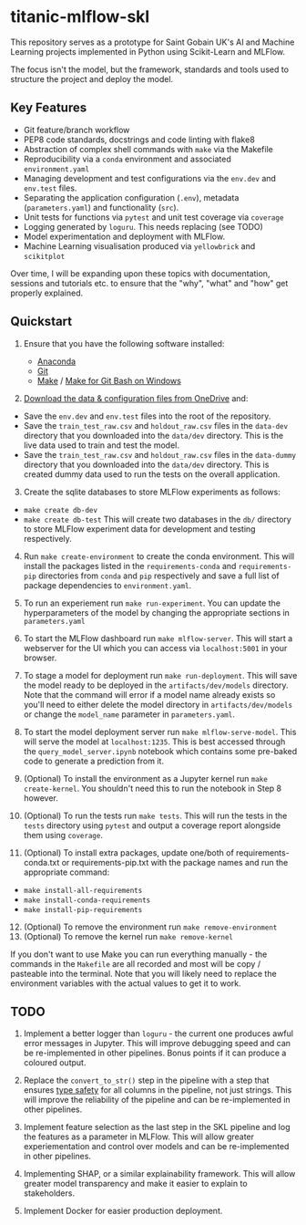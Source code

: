 # titanic-mlflow-skl

This repository serves as a prototype for Saint Gobain UK's AI and Machine Learning projects implemented in Python using Scikit-Learn and MLFlow. 

The focus isn't the model, but the framework, standards and tools used to structure the project and deploy the model.

## Key Features
* Git feature/branch workflow
* PEP8 code standards, docstrings and code linting with flake8
* Abstraction of complex shell commands with `make` via the Makefile
* Reproducibility via a `conda` environment and associated `environment.yaml`
* Managing development and test configurations via the `env.dev` and `env.test` files.
* Separating the application configuration (`.env`), metadata (`parameters.yaml`) and functionality (`src`).
* Unit tests for functions via `pytest` and unit test coverage via `coverage`
* Logging generated by `loguru`. This needs replacing (see TODO)
* Model experimentation and deployment with MLFlow.
* Machine Learning visualisation produced via `yellowbrick` and `scikitplot`

Over time, I will be expanding upon these topics with documentation, sessions and tutorials etc. to ensure that the "why", "what" and "how" get properly explained.

## Quickstart
1. Ensure that you have the following software installed:
    * [Anaconda](https://docs.anaconda.com/anaconda/install/)
    * [Git](https://git-scm.com/download/win)
    * [Make](https://www.gnu.org/software/make/) / [Make for Git Bash on Windows](https://gist.github.com/evanwill/0207876c3243bbb6863e65ec5dc3f058)

2. [Download the data & configuration files from OneDrive]() and:
* Save the `env.dev` and `env.test` files into the root of the repository.
* Save the `train_test_raw.csv` and `holdout_raw.csv` files in the `data-dev` directory that you downloaded into the `data/dev` directory. This is the live data used to train and test the model.
* Save the `train_test_raw.csv` and `holdout_raw.csv` files in the `data-dummy` directory that you downloaded into the `data/dev` directory. This is created dummy data used to run the tests on the overall application.

3. Create the sqlite databases to store MLFlow experiments as follows:
* `make create db-dev`
* `make create db-test`
This will create two databases in the `db/` directory to store MLFlow experiment data for development and testing respectively.

4. Run `make create-environment` to create the conda environment. This will install the packages listed in the `requirements-conda` and `requirements-pip` directories from `conda` and `pip` respectively and save a full list of package dependencies to `environment.yaml`.

5. To run an experiement run `make run-experiment`. You can update the hyperparameters of the model by changing the appropriate sections in `parameters.yaml`

6. To start the MLFlow dashboard run `make mlflow-server`. This will start a webserver for the UI which you can access via `localhost:5001` in your browser.

7. To stage a model for deployment run `make run-deployment`. This will save the model ready to be deployed in the `artifacts/dev/models` directory. Note that the command will error if a model name already exists so you'll need to either delete the model directory in `artifacts/dev/models` or change the `model_name` parameter in `parameters.yaml`.

8. To start the model deployment server run `make mlflow-serve-model`. This will serve the model at `localhost:1235`. This is best accessed through the `query_model_server.ipynb` notebook which contains some pre-baked code to generate a prediction from it.

9. (Optional) To install the environment as a Jupyter kernel run `make create-kernel`. You shouldn't need this to run the notebook in Step 8 however.

10. (Optional) To run the tests run `make tests`. This will run the tests in the `tests` directory using `pytest` and output a coverage report alongside them using `coverage`.

11. (Optional) To install extra packages, update one/both of requirements-conda.txt or requirements-pip.txt with the package names and run the appropriate command:
* `make install-all-requirements`
* `make install-conda-requirements`
* `make install-pip-requirements`
12. (Optional) To remove the environment run `make remove-environment`
13. (Optional) To remove the kernel run `make remove-kernel`

If you don't want to use Make you can run everything manually - the commands in the `Makefile` are all recorded and most will be copy / pasteable into the terminal. Note that you will likely need to replace the environment variables with the actual values to get it to work.

## TODO
1. Implement a better logger than `loguru` - the current one produces awful error messages in Jupyter. This will improve debugging speed and can be re-implemented in other pipelines. Bonus points if it can produce a coloured output.

2. Replace the `convert_to_str()` step in the pipeline with a step that ensures [type safety](https://stackoverflow.com/questions/260626/what-is-type-safe#:~:text=Type%20safety%20means%20that%20the,%3D%201%3B%20%2F%2F%20Also%20fails.) for all columns in the pipeline, not just strings. This will improve the reliability of the pipeline and can be re-implemented in other pipelines.

3. Implement feature selection as the last step in the SKL pipeline and log the features as a parameter in MLFlow. This will allow greater experiementation and control over models and can be re-implemented in other pipelines.

4. Implementing SHAP, or a similar explainability framework. This will allow greater model transparency and make it easier to explain to stakeholders.

5. Implement Docker for easier production deployment.

